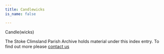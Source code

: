 ```yaml
---
title: Candlewicks
is_name: false

---
```


Candle(wicks)


The Stoke Climsland Parish Archive holds material under this index entry. To find out more please [contact us](/contact/)
